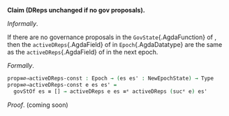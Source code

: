 <!--
```agda

{-# OPTIONS --safe #-}

open import Ledger.Conway.Specification.Transaction
open import Ledger.Conway.Specification.Abstract

module Ledger.Conway.Specification.Epoch.Properties.NoPropSameDReps
  (txs : _) (open TransactionStructure txs)
  (abs : AbstractFunctions txs) (open AbstractFunctions abs)
  where

open import Ledger.Conway.Specification.Epoch txs abs
open import Ledger.Conway.Specification.Gov txs
open import Ledger.Prelude
open import Ledger.Conway.Specification.Properties txs abs
```
-->

**Claim (DReps unchanged if no gov proposals).**

*Informally*.

If there are no governance proposals in the
`GovState`{.AgdaFunction} of , then the `activeDReps`{.AgdaField} of
in `Epoch`{.AgdaDatatype} are the same as the
`activeDReps`{.AgdaField} of in the next epoch.

*Formally*.

```agda
prop≡∅⇒activeDReps-const : Epoch → (es es' : NewEpochState) → Type
prop≡∅⇒activeDReps-const e es es' =
  govStOf es ≡ [] → activeDReps e es ≡ᵉ activeDReps (sucᵉ e) es'
```

*Proof*. (coming soon)
